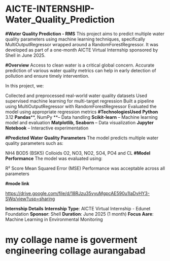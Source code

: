 # AICTE-INTERNSHIP-Water_Quality_Prediction
**#Water Quality Prediction - RMS**
This project aims to predict multiple water quality parameters using machine learning techniques, specifically MultiOutputRegressor wrapped around a RandomForestRegressor. It was developed as part of a one-month AICTE Virtual Internship sponsored by Shell in June 2025.

**#Overview**
Access to clean water is a critical global concern. Accurate prediction of various water quality metrics can help in early detection of pollution and ensure timely intervention.

In this project, we:

Collected and preprocessed real-world water quality datasets
Used supervised machine learning for multi-target regression
Built a pipeline using MultiOutputRegressor with RandomForestRegressor
Evaluated the model using appropriate regression metrics
**#TechnologiesUsed** 
**Python** 3.12
**Pandas****, NumPy **– Data handling
**Scikit-learn** – Machine learning model and evaluation
**Matplotlib, Seaborn** – Data visualization
**Jupyter Notebook** – Interactive experimentation

**#Predicted Water Quality Parameters**
The model predicts multiple water quality parameters such as:

NH4
BOD5 (BSK5)
Colloids
O2, NO3, NO2, SO4, PO4 and
CL
**#Model Performance**
The model was evaluated using:

R² Score
Mean Squared Error (MSE)
Performance was acceptable across all parameters

**#mode link**

https://drive.google.com/file/d/18RJzu35vyuMgpcAE590u1IaDvHY3-SWq/view?usp=sharing

**Internship Details**
**Internship Type**: AICTE Virtual Internship - Edunet Foundation
**Sponsor**: Shell
**Duration**: June 2025 (1 month)
**Focus Aare**: Machine Learning in Environmental Monitoring
# my collage name is goverment engineering collage aurangabad
